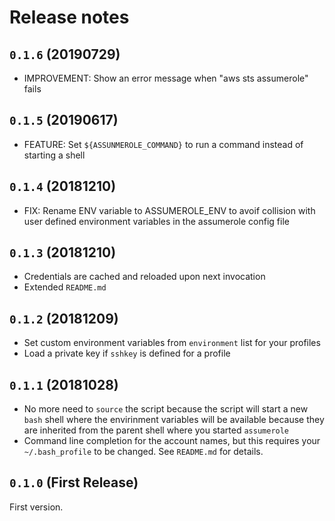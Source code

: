 # Release notes

## `0.1.6` (20190729)

* IMPROVEMENT: Show an error message when "aws sts assumerole" fails

## `0.1.5` (20190617)

* FEATURE: Set `${ASSUNMEROLE_COMMAND}` to run a command instead of starting
  a shell

## `0.1.4` (20181210)

* FIX: Rename ENV variable to ASSUMEROLE_ENV to avoif collision with
  user defined environment variables in the assumerole config file

## `0.1.3` (20181210)

* Credentials are cached and reloaded upon next invocation
* Extended `README.md`

## `0.1.2` (20181209)

* Set custom environment variables from `environment` list for your profiles
* Load a private key if `sshkey` is defined for a profile

## `0.1.1` (20181028)

* No more need to `source` the script because the script will start a new `bash`
  shell where the envirinment variables will be available because they are
  inherited from the parent shell where you started `assumerole`
* Command line completion for the account names, but this requires your
  `~/.bash_profile` to be changed. See `README.md` for details.
  
## `0.1.0` (First Release)

First version.
